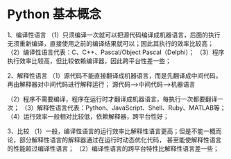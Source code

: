 # Python 基本概念

1、编译性语言
（1）只须编译一次就可以把源代码编译成机器语言，后面的执行无须重新编译，直接使用之前的编译结果就可以；因此其执行的效率比较高；
（2）编译性语言代表：C、C++、Pascal/Object Pascal（Delphi）；
（3）程序执行效率比较高，但比较依赖编译器，因此跨平台性差一些；

2、解释性语言
（1）源代码不能直接翻译成机器语言，而是先翻译成中间代码，再由解释器对中间代码进行解释运行；
     源代码—>中间代码—>机器语言

（2）程序不需要编译，程序在运行时才翻译成机器语言，每执行一次都要翻译一次；
（3）解释性语言代表：Python、JavaScript、Shell、Ruby、MATLAB等；
（4）运行效率一般相对比较低，依赖解释器，跨平台性好；

3、比较
（1）一般，编译性语言的运行效率比解释性语言更高；但是不能一概而论，部分解释性语言的解释器通过在运行时动态优化代码，
    甚至能使解释性语言的性能超过编译性语言；
（2）编译性语言的跨平台特性比解释性语言差一些；


